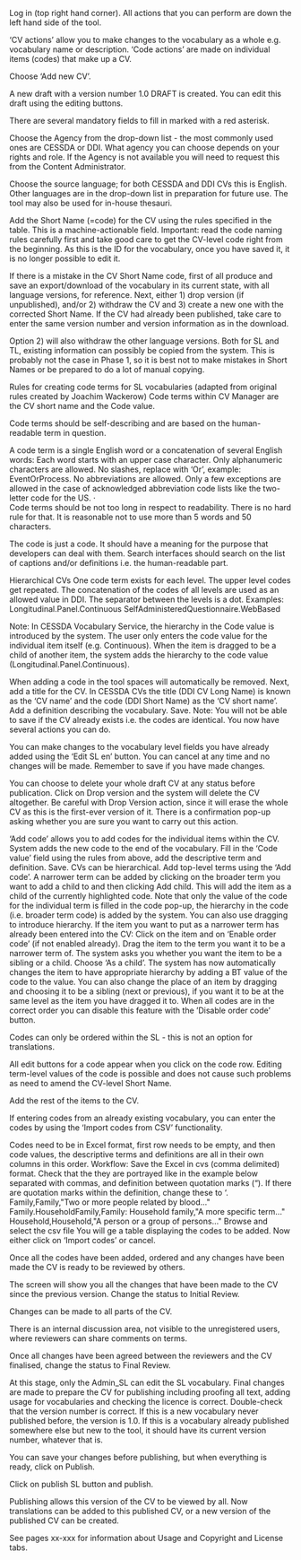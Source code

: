 Log in (top right hand corner). All actions that you can perform are down the left hand side of the tool.

‘CV actions’ allow you to make changes to the vocabulary as a whole e.g. vocabulary name or description.
‘Code actions’ are made on individual items (codes) that make up a CV.

Choose ‘Add new CV’.



A new draft with a version number 1.0 DRAFT is created. You can edit this draft using the editing buttons.

There are several mandatory fields to fill in marked with a red asterisk.



Choose the Agency from the drop-down list - the most commonly used ones are CESSDA or DDI. What agency you can choose depends on  your rights and role. If the Agency is not available you will need to request this from the Content Administrator.

Choose the source language; for both CESSDA and DDI CVs this is English. Other languages are in the drop-down list in preparation for future use. The tool may also be used for in-house thesauri.

Add the Short Name (=code) for the CV using the rules specified in the table. This is a machine-actionable field. Important: read the code naming rules carefully first and take good care to get the CV-level code right from the beginning. As this is the ID for the vocabulary, once you have saved it, it is no longer possible to edit it.

If there is a mistake in the CV Short Name code, first of all produce and save an export/download of the vocabulary in its current state, with all language versions, for reference. Next, either 1) drop version (if unpublished), and/or 2) withdraw the CV and 3) create a new one with the corrected Short Name. If the CV had already been published, take care to enter the same version number and version information as in the download.

Option 2) will also withdraw the other language versions. Both for SL and TL, existing information can possibly be copied from the system. This is probably not the case in Phase 1, so it is best not to make mistakes in Short Names or be prepared to do a lot of manual copying.

Rules for creating code terms for SL vocabularies
(adapted from original rules created by Joachim Wackerow)
Code terms within CV Manager are the CV short name and the Code value.

Code terms should be self-describing and are based on the human-readable term in question.

A code term is a single English word or a concatenation of several English words:
Each word starts with an upper case character.
Only alphanumeric characters are allowed.
No slashes, replace with ‘Or’, example: EventOrProcess.
No abbreviations are allowed. Only a few exceptions are allowed in the case of acknowledged abbreviation code lists like the two-letter code for the US.
·        
Code terms should be not too long in respect to readability. There is no hard rule for that. It is reasonable not to use more than 5 words and 50 characters.

The code is just a code. It should have a meaning for the purpose that developers can deal with them. Search interfaces should search on the list of captions and/or definitions i.e. the human-readable part.

Hierarchical CVs
One code term exists for each level. The upper level codes get repeated. The concatenation of the codes of all levels are used as an allowed value in DDI. The separator between the levels is a dot. Examples:
Longitudinal.Panel.Continuous
SelfAdministeredQuestionnaire.WebBased

Note: In CESSDA Vocabulary Service, the hierarchy in the Code value is introduced by the system. The user only enters the code value for the individual item itself (e.g. Continuous). When the item is dragged to be a child of another item, the system adds the hierarchy to the code value (Longitudinal.Panel.Continuous).



When adding a code in the tool spaces will automatically be removed.
Next, add a title for the CV.
In CESSDA CVs the title (DDI CV Long Name) is known as the ‘CV name’  and the code (DDI Short Name) as the ‘CV short name’.
Add a definition describing the vocabulary. Save.
Note: You will not be able to save if the CV already exists i.e. the codes are identical.
You now have several actions you can do.

You can make changes to the vocabulary level fields you have already added using the ‘Edit SL en’ button.
You can cancel at any time and no changes will be made. Remember to save if you have made changes.


You can choose to delete your whole draft CV at any status before publication. Click on Drop version and the system will delete the CV altogether. Be careful with Drop Version action, since it will erase the whole CV as this is the first-ever version of it. There is a confirmation pop-up asking whether you are sure you want to carry out this action.


‘Add code’ allows you to add codes for the individual items within the CV. System adds the new code to the end of the vocabulary.
Fill in the ‘Code value’ field using the rules from above, add the descriptive term and definition. Save.
CVs can be hierarchical. Add top-level terms using the ‘Add code’. A narrower term can be added by clicking on the broader term you want to add a child to and then clicking Add child. This will add the item as a child of the currently highlighted code. Note that only the value of the code for the individual term is filled in the code pop-up, the hierarchy in the code (i.e. broader term code) is added by the system.
You can also use dragging to introduce hierarchy. If the item you want to put as a narrower term has already been entered into the CV:
Click on the item and on ‘Enable order code’ (if not enabled already). Drag the item to the term you want it to be a narrower term of. The system asks you whether you want the item to be a sibling or a child. Choose ‘As a child’. The system has now automatically changes the item to have appropriate hierarchy by adding a BT value of the code to the value.
You can also change the place of an item by dragging and choosing it to be a sibling (next or previous), if you want it to be at the same level as the item you have dragged it to.
When all codes are in the correct order you can disable this feature with the ’Disable order code’ button.

Codes can only be ordered within the SL - this is not an option for translations.

All edit buttons for a code appear when you click on the code row. Editing term-level values of the code is possible and does not cause such problems as need to amend the CV-level Short Name.


Add the rest of the items to the CV.

If entering codes from an already existing vocabulary, you can enter the codes by using the ‘Import codes from CSV’ functionality.

Codes need to be in Excel format, first row needs to be empty, and then code values, the descriptive terms and definitions are all in their own columns in this order. Workflow:
Save the Excel in cvs (comma delimited) format.
Check that the they are portrayed like in the example below separated with commas, and definition between quotation marks (“). If there are quotation marks within the definition, change these to ‘.
Family,Family,"Two or more people related by blood..."
Family.HouseholdFamily,Family: Household family,"A more specific term..."
Household,Household,"A person or a group of persons..."
Browse and select the csv file
You will ge a table displaying the codes to be added. Now either click on ‘Import codes’ or cancel.


Once all the codes have been added, ordered and any changes have been made the CV is ready to be reviewed by others.



The screen will show you all the changes that have been made to the CV since the previous version. Change the status to Initial Review.

Changes can be made to all parts of the CV.

There is an internal discussion area, not visible to the unregistered users, where reviewers can share comments on terms.

Once all changes have been agreed between the reviewers and the CV finalised, change the status to Final Review.



At this stage, only the Admin_SL can edit the SL vocabulary. Final changes are made to prepare the CV for publishing including proofing all text, adding usage for vocabularies and checking the licence is correct. Double-check that the version number is correct. If this is a new vocabulary never published before, the version is 1.0. If this is a vocabulary already published somewhere else but new to the tool, it should have its current version number, whatever that is.

You can save your changes before publishing, but when everything is ready, click on Publish.


Click on publish SL button  and publish.

Publishing allows this version of the CV to be viewed by all. Now translations can be added to this published CV, or a new version of the published CV can be created.


See pages xx-xxx for information about Usage and Copyright and License tabs.
